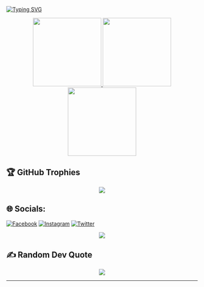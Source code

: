 [![Typing SVG](https://readme-typing-svg.demolab.com?font=Fira+Code&pause=1000&width=435&lines=%F0%9F%93%8A+GitHub+Stats%3A)](https://git.io/typing-svg)
<p align="center">
<a href="https://github.com/RECTY45">
  <img height="180em" src="https://github-readme-stats.vercel.app/api?username=recty45&theme=algolia&hide_border=false&include_all_commits=true&count_private=true"/>
  <img height="180em" src="https://github-readme-streak-stats.herokuapp.com/?user=recty45&theme=algolia&hide_border=false"/>
  <img height="180em" src="https://github-readme-stats.vercel.app/api/top-langs/?username=recty45&theme=algolia&hide_border=false&include_all_commits=false&count_private=false&layout=compact"/>
</a>
</p>

## 🏆 GitHub Trophies
<p align="center">
 <img src="https://github-profile-trophy.vercel.app/?username=RECTY45&theme=radical&no-frame=false&no-bg=true&margin-w=4"/>
</p>

## 🌐 Socials:
[![Facebook](https://img.shields.io/badge/Facebook-%231877F2.svg?logo=Facebook&logoColor=white)](https://facebook.com/ꧾꧾ) [![Instagram](https://img.shields.io/badge/Instagram-%23E4405F.svg?logo=Instagram&logoColor=white)](https://instagram.com/recty.exploit) [![Twitter](https://img.shields.io/badge/Twitter-%231DA1F2.svg?logo=Twitter&logoColor=white)](https://twitter.com/rectyexploit) 

<p align="center">
    <img src="https://i.pinimg.com/originals/55/d6/8e/55d68ed5419f4a6ea1d9cfe2fec06d40.gif"/>
  </p>


## ✍️ Random Dev Quote
<p align="center">
<img src="https://quotes-github-readme.vercel.app/api?type=horizontal&theme=radical"/>
</p>

---
